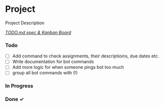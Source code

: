 # Project

Project Description

<em>[TODO.md spec & Kanban Board](https://bit.ly/3fCwKfM)</em>

### Todo

- [ ] Add command to check assignments, their descriptioins, due dates etc.  
- [ ] Write documentation for bot commands  
- [ ] Add more logic for when someone pings bot too much  
- [ ] group all bot commands with (!)  

### In Progress


### Done ✓


